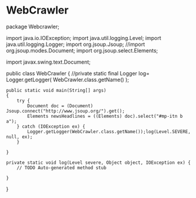 # WebCrawler
package Webcrawler;

import java.io.IOException;
import java.util.logging.Level;
import java.util.logging.Logger;
import org.jsoup.Jsoup;
//import org.jsoup.modes.Document;
import org.jsoup.select.Elements;

import javax.swing.text.Document;

public class WebCrawler 
{
	//private static final Logger log= Logger.getLogger( WebCrawler.class.getName() );

	public static void main(String[] args)
	{
		try {
			Document doc = (Document) Jsoup.connect("http://www.jsoup.org/").get();
			Elements newsHeadlines = ((Elements) doc).select("#mp-itn b a");
		} catch (IOException ex) {
			Logger.getLogger(WebCrawler.class.getName());log(Level.SEVERE, null, ex);
		}
		
	}

	private static void log(Level severe, Object object, IOException ex) {
		// TODO Auto-generated method stub
		
	}
	
}
